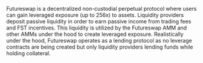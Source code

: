 Futureswap is a decentralized non-custodial perpetual protocol where users can gain leveraged exposure (up to 256x) to assets. Liquidity providers deposit passive liquidity in order to earn passive income from trading fees and FST incentives. This liquidity is utilized by the Futureswap AMM and other AMMs under the hood to create leveraged exposure. Realistically under the hood, Futureswap operates as a lending protocol as no leverage contracts are being created but only liquidity providers lending funds while holding collateral.